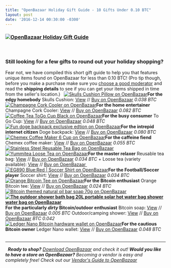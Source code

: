 ```yaml
---
title: "OpenBazaar Holiday Gift Guide - 10 Gifts Under 0.10 BTC" 
layout: post
date: '2016-12-14 00:30:00 -0300'
---
```

        
### [![OpenBazaar Holiday Gift Guide](OpenBazaar-Holiday-Gift-Guide.png)](OpenBazaar-Holiday-Gift-Guide.png)

 

### Still looking for a few gifts to round out your holiday shopping?

Fear not, we have compiled this short gift guide to help you that features unique items found on OpenBazaar for less than 0.10 BTC! (Pro tip though, before you make a purchase make sure you [choose a good moderator](Ledger-Nano-Bitcoin-hardware-wallet-on-OpenBazaar-150x150.jpg) and read the **shipping details** to see if you can get your items shipped in time from the seller's location.)   [![Skulls Cushion Pillow on OpenBazaar](https://blog.openbazaar.org/wp-content/uploads/2016/12/Skulls-Cushion-Pillow-on-OpenBazaar-150x150.jpg)](https://duosear.ch/5fc192020d934189d5e1696c8e4ef561514b4e2d/listing/bf219021220f80e869fad7bd6f29f47e9bd7ebda)**For the edgy homebody** Skulls Cushion: [View](https://duosear.ch/5fc192020d934189d5e1696c8e4ef561514b4e2d/listing/bf219021220f80e869fad7bd6f29f47e9bd7ebda) // [Buy on OpenBazaar](ob://5fc192020d934189d5e1696c8e4ef561514b4e2d/listing/bf219021220f80e869fad7bd6f29f47e9bd7ebda) _0.038 BTC_       [![Champagne Cork Cooler on OpenBazaar](https://blog.openbazaar.org/wp-content/uploads/2016/12/Champagne-Cork-Cooler-on-OpenBazaar-150x150.jpg)](https://duosear.ch/5fc192020d934189d5e1696c8e4ef561514b4e2d/listing/7e7995b7bb84d7c2258861228c571330aa179e60)**For the home entertainer** Champagne Cork Cooler: [View](https://duosear.ch/5fc192020d934189d5e1696c8e4ef561514b4e2d/listing/7e7995b7bb84d7c2258861228c571330aa179e60) // [Buy on OpenBazaar](ob://5fc192020d934189d5e1696c8e4ef561514b4e2d/listing/7e7995b7bb84d7c2258861228c571330aa179e60) _0.082 BTC_       [![Coffee Tea ToGo Cup Black on OpenBazaar](https://blog.openbazaar.org/wp-content/uploads/2016/12/Coffee-Tea-ToGo-Cup-Black-on-OpenBazaar-150x150.jpg)](https://duosear.ch/@evasolo/listing/fae7248a8826aaa10cf4a09fddd41c0cd27796a2)**For the busy consumer** To Go Cup: [View](https://duosear.ch/@evasolo/listing/fae7248a8826aaa10cf4a09fddd41c0cd27796a2) // [Buy on OpenBazaar](ob://e62977c112cd1b5ebb94d63a1c5e0b6f4958ca64/listing/fae7248a8826aaa10cf4a09fddd41c0cd27796a2) _0.048 BTC_       [![Fun doge backpack exclusive edtion on OpenBazaar](https://blog.openbazaar.org/wp-content/uploads/2016/12/Fun-doge-backpack-exclusive-edtion-on-OpenBazaar-150x150.jpg)](https://duosear.ch/a930c023c05be077f2bdb56b68f91ba68f4aa5df/listing/805309ab3bc81c16046153d4cccaf8d028b863c7)**For the intrepid internet citizen** Doge backpack: [View](https://duosear.ch/a930c023c05be077f2bdb56b68f91ba68f4aa5df/listing/805309ab3bc81c16046153d4cccaf8d028b863c7) // [Buy on OpenBazaar](ob://a930c023c05be077f2bdb56b68f91ba68f4aa5df/listing/805309ab3bc81c16046153d4cccaf8d028b863c7) _0.080 BTC_       [![Chemex Coffee Maker 6 Cup on OpenBazaar](https://blog.openbazaar.org/wp-content/uploads/2016/12/Chemex-Coffee-Maker-6-Cup-on-OpenBazaar-150x150.jpg)](https://duosear.ch/8326633947d7a4b0d304bc459385596da3a2fbc8/listing/1ab0ea9f32b0e769b858e7861d34cffd32d37d35)**For the caffeine fiend** Chemex coffee maker: [View](https://duosear.ch/8326633947d7a4b0d304bc459385596da3a2fbc8/listing/1ab0ea9f32b0e769b858e7861d34cffd32d37d35) // [Buy on OpenBazaar](ob://8326633947d7a4b0d304bc459385596da3a2fbc8/listing/1ab0ea9f32b0e769b858e7861d34cffd32d37d35) _0.055 BTC_       [![Stainless Steel Reusable Tea Bag on OpenBazaar](https://blog.openbazaar.org/wp-content/uploads/2016/12/Stainless-Steel-Reusable-Tea-Bag-on-OpenBazaar-150x150.jpg)](https://duosear.ch/@evasolo/listing/a1cb487c67769f8f65b606249a02112d4ac49caa) [![Yummitea Loose Tea on OpenBazaar](https://blog.openbazaar.org/wp-content/uploads/2016/12/Yummitea-Loose-Tea-on-OpenBazaar-150x150.jpg)](https://duosear.ch/@yummitea)**For the master relaxer** Reusable tea bag: [View](https://duosear.ch/@evasolo/listing/a1cb487c67769f8f65b606249a02112d4ac49caa) // [Buy on OpenBazaar](ob://e62977c112cd1b5ebb94d63a1c5e0b6f4958ca64/listing/a1cb487c67769f8f65b606249a02112d4ac49caa) _0.034 BTC_ [](ob://e62977c112cd1b5ebb94d63a1c5e0b6f4958ca64/listing/a1cb487c67769f8f65b606249a02112d4ac49caa) \+ Loose tea (variety available): [View](https://duosear.ch/@yummitea) // [Buy on OpenBazaar ](ob://@yummitea/store)       [![EG890 Blue:Red | Soccer Shirt on OpenBazaar](https://blog.openbazaar.org/wp-content/uploads/2016/12/EG890-BlueRed-Soccer-Shirt-on-OpenBazaar-150x150.jpg)](https://duosear.ch/@soccershirts/listing/70dc51c9b1bb19eefa874c22dbfc5903db8626fa)**For the Football/Soccer player** Soccer shirt: [View](https://duosear.ch/@soccershirts/listing/70dc51c9b1bb19eefa874c22dbfc5903db8626fa) // [Buy on OpenBazaar](ob://ce77c1aa83e4e639761f4d5c9c63c8dd47a479f9/listing/70dc51c9b1bb19eefa874c22dbfc5903db8626fa) _0.034 BTC_       [![Orange Bitcoin Tee on OpenBazaar](https://blog.openbazaar.org/wp-content/uploads/2016/12/Orange-Bitcoin-Tee-on-OpenBazaar-150x150.jpg)](https://duosear.ch/@TheBitcoinStore/listing/3503bc109b83d3e9ef4ab3e22dd82095eb8e982a)**For the Bitcoin enthusiast** Orange Bitcoin tee: [View](https://duosear.ch/@TheBitcoinStore/listing/3503bc109b83d3e9ef4ab3e22dd82095eb8e982a) // [Buy on OpenBazaar](ob://8d4d764da095f4d6afdcf79278cf1083a90c73ef/listing/3503bc109b83d3e9ef4ab3e22dd82095eb8e982a) _0.024 BTC_       [![Bitcoin themed natural oil bar soap 70g on OpenBazaar](https://blog.openbazaar.org/wp-content/uploads/2016/12/Bitcoin-themed-natural-oil-bar-soap-70g-on-OpenBazaar-150x150.jpg)](https://duosear.ch/@denarium/listing/eade0c8663701e97cd5c72656c48401ede9c39fb)**[![The outdoor shower bath bag 20L portable solar hot water bag shower water bag on OpenBazaar](https://blog.openbazaar.org/wp-content/uploads/2016/12/The-outdoor-shower-bath-bag-20L-portable-solar-hot-water-bag-shower-water-bag--150x150.jpg)](https://duosear.ch/d99c9d364ce327d33c69960f64db1fa2d2e9f936/listing/ae96e7f2c6beb786f8680b8cf178a22062dd7391)** **For the particularly _dirty_ Bitcoin/outdoor enthusiast** Bitcoin soap: [View](https://duosear.ch/@denarium/listing/eade0c8663701e97cd5c72656c48401ede9c39fb) // [Buy on OpenBazaar](ob://3956eee0d62c91feccba62abb834e716e0f0021e/listing/eade0c8663701e97cd5c72656c48401ede9c39fb) _0.005 BTC_ Outdoor/camping shower: [View](https://duosear.ch/d99c9d364ce327d33c69960f64db1fa2d2e9f936/listing/ae96e7f2c6beb786f8680b8cf178a22062dd7391) // [Buy on OpenBazaar](ob://d99c9d364ce327d33c69960f64db1fa2d2e9f936/listing/ae96e7f2c6beb786f8680b8cf178a22062dd7391) _BTC 0.042_     [![Ledger Nano Bitcoin hardware wallet on OpenBazaar](https://blog.openbazaar.org/wp-content/uploads/2016/12/Ledger-Nano-Bitcoin-hardware-wallet-on-OpenBazaar-150x150.jpg)](https://duosear.ch/f71cc867c98c171ddbf0d093c3f1046294e81279/listing/6c3559ba084069ddc464000b488568d78f44a580)**For the cautious Bitcoin owner** Ledger Nano wallet: [View](https://duosear.ch/f71cc867c98c171ddbf0d093c3f1046294e81279/listing/6c3559ba084069ddc464000b488568d78f44a580) // [Buy on OpenBazaar](ob://f71cc867c98c171ddbf0d093c3f1046294e81279/listing/6c3559ba084069ddc464000b488568d78f44a580) _0.048 BTC_      

* * *

  _**Ready to shop?**_ _[Download OpenBazaar](http://openbazaar.org) and check it out!_ _**Would you like to have a store on OpenBazaar?** Becoming a vendor is easy and completely free! Check out our [Vendor's Guide to OpenBazaar](https://blog.openbazaar.org/vendors-guide-to-openbazaar/)_
